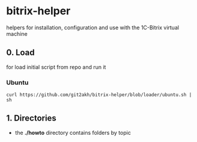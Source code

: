 # bitrix-helper
helpers for installation, configuration and use with the 1C-Bitrix virtual machine

## 0. Load
for load initial script from repo and run it

### Ubuntu
```
curl https://github.com/git2akh/bitrix-helper/blob/loader/ubuntu.sh | sh
```

## 1. Directories
- the **./howto** directory contains folders by topic
